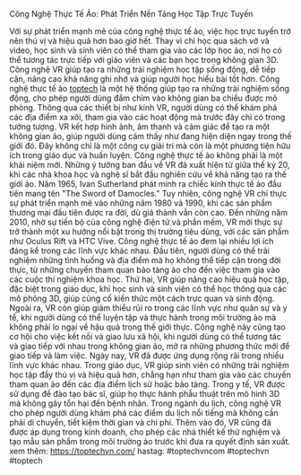 Công Nghệ Thực Tế Ảo: Phát Triển Nền Tảng Học Tập Trực Tuyến

Với sự phát triển mạnh mẽ của công nghệ thực tế ảo, việc học trực tuyến trở nên thú vị và hiệu quả hơn bao giờ hết. Thay vì chỉ học qua sách vở và video, học sinh và sinh viên có thể tham gia vào các lớp học ảo, nơi họ có thể tương tác trực tiếp với giáo viên và các bạn học trong không gian 3D. Công nghệ VR giúp tạo ra những trải nghiệm học tập sống động, dễ tiếp cận, nâng cao khả năng ghi nhớ và giúp người học hiểu bài tốt hơn.
Công nghệ thực tế ảo [toptech](https://toptechvn.com/) là một hệ thống giúp tạo ra những trải nghiệm sống động, cho phép người dùng đắm chìm vào không gian ba chiều được mô phỏng. Thông qua các thiết bị như kính VR, người dùng có thể khám phá các địa điểm xa xôi, tham gia vào các hoạt động mà trước đây chỉ có trong tưởng tượng. VR kết hợp hình ảnh, âm thanh và cảm giác để tạo ra một không gian ảo, giúp người dùng cảm thấy như đang hiện diện ngay trong thế giới đó. Đây không chỉ là một công cụ giải trí mà còn là một phương tiện hữu ích trong giáo dục và huấn luyện.
Công nghệ thực tế ảo không phải là một khái niệm mới. Những ý tưởng ban đầu về VR đã xuất hiện từ giữa thế kỷ 20, khi các nhà khoa học và nghệ sĩ bắt đầu nghiên cứu về khả năng tạo ra thế giới ảo. Năm 1965, Ivan Sutherland phát minh ra chiếc kính thực tế ảo đầu tiên mang tên "The Sword of Damocles." Tuy nhiên, công nghệ VR chỉ thực sự phát triển mạnh mẽ vào những năm 1980 và 1990, khi các sản phẩm thương mại đầu tiên được ra đời, dù giá thành vẫn còn cao. Đến những năm 2010, nhờ sự tiến bộ của công nghệ điện tử và phần mềm, VR mới thực sự trở thành một xu hướng nổi bật trong thị trường tiêu dùng, với các sản phẩm như Oculus Rift và HTC Vive.
Công nghệ thực tế ảo đem lại nhiều lợi ích đáng kể trong các lĩnh vực khác nhau. Đầu tiên, người dùng có thể trải nghiệm những tình huống và địa điểm mà họ không thể tiếp cận trong đời thực, từ những chuyến tham quan bảo tàng ảo cho đến việc tham gia vào các cuộc thí nghiệm khoa học. Thứ hai, VR giúp nâng cao hiệu quả học tập, đặc biệt trong giáo dục, khi học sinh và sinh viên có thể học thông qua các mô phỏng 3D, giúp củng cố kiến thức một cách trực quan và sinh động.
Ngoài ra, VR còn giúp giảm thiểu rủi ro trong các lĩnh vực như quân sự và y tế, khi người dùng có thể luyện tập và thực hành trong môi trường ảo mà không phải lo ngại về hậu quả trong thế giới thực. Công nghệ này cũng tạo cơ hội cho việc kết nối và giao lưu xã hội, khi người dùng có thể tương tác và giao tiếp với nhau trong không gian ảo, mở ra những phương thức mới để giao tiếp và làm việc.
Ngày nay, VR đã được ứng dụng rộng rãi trong nhiều lĩnh vực khác nhau. Trong giáo dục, VR giúp sinh viên có những trải nghiệm học tập đầy thú vị và hiệu quả hơn, chẳng hạn như tham gia vào các chuyến tham quan ảo đến các địa điểm lịch sử hoặc bảo tàng. Trong y tế, VR được sử dụng để đào tạo bác sĩ, giúp họ thực hành phẫu thuật trên mô hình 3D mà không gây tổn hại đến bệnh nhân.
Trong ngành du lịch, công nghệ VR cho phép người dùng khám phá các điểm du lịch nổi tiếng mà không cần phải di chuyển, tiết kiệm thời gian và chi phí. Thêm vào đó, VR cũng đã được áp dụng trong kinh doanh, cho phép các nhà thiết kế thử nghiệm và tạo mẫu sản phẩm trong môi trường ảo trước khi đưa ra quyết định sản xuất.
xem thêm: https://toptechvn.com/
hastag: #toptechvncom #toptechvn #toptech
